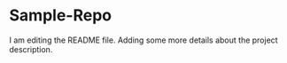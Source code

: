 
# Sample-Repo
I am editing the README file. Adding some more details about the project description.
